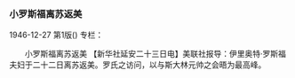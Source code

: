 ### 小罗斯福离苏返美

1946-12-27
第1版()
专栏：

　　小罗斯福离苏返美
    【新华社延安二十三日电】美联社报导：伊里奥特·罗斯福夫妇于二十二日离苏返美。罗氏之访问，以与斯大林元帅之会晤为最高峰。
